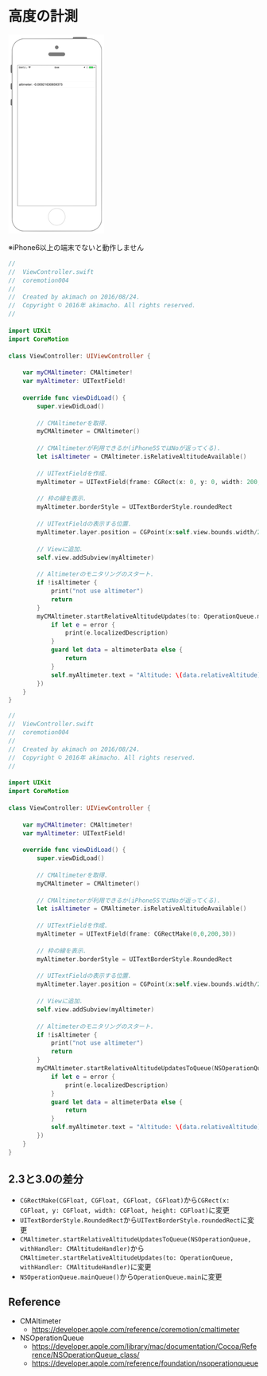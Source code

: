 # 高度の計測

![Preview coremotion004](./img/CoreMotion004.png)

※iPhone6以上の端末でないと動作しません

```swift fct_label="Swift 4.x/Swift 3.x"
//
//  ViewController.swift
//  coremotion004
//
//  Created by akimach on 2016/08/24.
//  Copyright © 2016年 akimacho. All rights reserved.
//

import UIKit
import CoreMotion

class ViewController: UIViewController {
    
    var myCMAltimeter: CMAltimeter!
    var myAltimeter: UITextField!
    
    override func viewDidLoad() {
        super.viewDidLoad()
        
        // CMAltimeterを取得.
        myCMAltimeter = CMAltimeter()
        
        // CMAltimeterが利用できるか(iPhone5SではNoが返ってくる).
        let isAltimeter = CMAltimeter.isRelativeAltitudeAvailable()
        
        // UITextFieldを作成.
        myAltimeter = UITextField(frame: CGRect(x: 0, y: 0, width: 200, height: 30))
        
        // 枠の線を表示.
        myAltimeter.borderStyle = UITextBorderStyle.roundedRect
        
        // UITextFieldの表示する位置.
        myAltimeter.layer.position = CGPoint(x:self.view.bounds.width/2,y:100)
        
        // Viewに追加.
        self.view.addSubview(myAltimeter)
        
        // Altimeterのモニタリングのスタート.
        if !isAltimeter {
            print("not use altimeter")
            return
        }
        myCMAltimeter.startRelativeAltitudeUpdates(to: OperationQueue.main, withHandler: {(altimeterData, error) in
            if let e = error {
                print(e.localizedDescription)
            }
            guard let data = altimeterData else {
                return
            }
            self.myAltimeter.text = "Altitude: \(data.relativeAltitude)"
        })
    }
}
```

```swift fct_label="Swift 2.3"
//
//  ViewController.swift
//  coremotion004
//
//  Created by akimach on 2016/08/24.
//  Copyright © 2016年 akimacho. All rights reserved.
//

import UIKit
import CoreMotion

class ViewController: UIViewController {
    
    var myCMAltimeter: CMAltimeter!
    var myAltimeter: UITextField!
    
    override func viewDidLoad() {
        super.viewDidLoad()
        
        // CMAltimeterを取得.
        myCMAltimeter = CMAltimeter()
        
        // CMAltimeterが利用できるか(iPhone5SではNoが返ってくる).
        let isAltimeter = CMAltimeter.isRelativeAltitudeAvailable()
        
        // UITextFieldを作成.
        myAltimeter = UITextField(frame: CGRectMake(0,0,200,30))
        
        // 枠の線を表示.
        myAltimeter.borderStyle = UITextBorderStyle.RoundedRect
        
        // UITextFieldの表示する位置.
        myAltimeter.layer.position = CGPoint(x:self.view.bounds.width/2,y:100)
        
        // Viewに追加.
        self.view.addSubview(myAltimeter)
        
        // Altimeterのモニタリングのスタート.
        if !isAltimeter {
            print("not use altimeter")
            return
        }
        myCMAltimeter.startRelativeAltitudeUpdatesToQueue(NSOperationQueue.mainQueue(), withHandler: {(altimeterData, error) in
            if let e = error {
                print(e.localizedDescription)
            }
            guard let data = altimeterData else {
                return
            }
            self.myAltimeter.text = "Altitude: \(data.relativeAltitude)"
        })
    }
}
```

## 2.3と3.0の差分

* `CGRectMake(CGFloat, CGFloat, CGFloat, CGFloat)`から`CGRect(x: CGFloat, y: CGFloat, width: CGFloat, height: CGFloat)`に変更 
* `UITextBorderStyle.RoundedRect`から`UITextBorderStyle.roundedRect`に変更
* `CMAltimeter.startRelativeAltitudeUpdatesToQueue(NSOperationQueue, withHandler: CMAltitudeHandler)`から`CMAltimeter.startRelativeAltitudeUpdates(to: OperationQueue, withHandler: CMAltitudeHandler)`に変更
* `NSOperationQueue.mainQueue()`から`OperationQueue.main`に変更

## Reference

* CMAltimeter
    * https://developer.apple.com/reference/coremotion/cmaltimeter
* NSOperationQueue
    * https://developer.apple.com/library/mac/documentation/Cocoa/Reference/NSOperationQueue_class/
    * https://developer.apple.com/reference/foundation/nsoperationqueue
